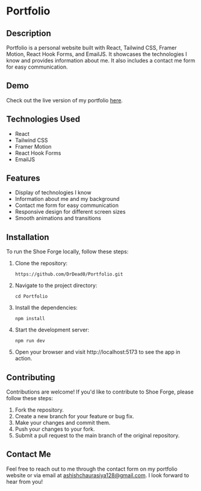 # Portfolio

## Description

Portfolio is a personal website built with React, Tailwind CSS, Framer Motion, React Hook Forms, and EmailJS.
It showcases the technologies I know and provides information about me.
It also includes a contact me form for easy communication.

## Demo

Check out the live version of my portfolio [here]().

## Technologies Used

- React
- Tailwind CSS
- Framer Motion
- React Hook Forms
- EmailJS

## Features

- Display of technologies I know
- Information about me and my background
- Contact me form for easy communication
- Responsive design for different screen sizes
- Smooth animations and transitions

## Installation

To run the Shoe Forge locally, follow these steps:

1. Clone the repository:

   ```
   https://github.com/DrDead0/Portfolio.git
   ```

2. Navigate to the project directory:
 
   ```
   cd Portfolio
   ```

3. Install the dependencies:

    ```
    npm install
    ```
  
4. Start the development server:
  
    ```
    npm run dev
    ```
  
 5. Open your browser and visit http://localhost:5173 to see the app in action.


## Contributing
  Contributions are welcome! If you'd like to contribute to Shoe Forge, please follow these steps:
  1. Fork the repository.
  2. Create a new branch for your feature or bug fix.
  3. Make your changes and commit them.
  4. Push your changes to your fork.
  5. Submit a pull request to the main branch of the original repository.

## Contact Me
Feel free to reach out to me through the contact form on my portfolio website or via email at ashishchaurasiya128@gmail.com.
I look forward to hear from you!


   
